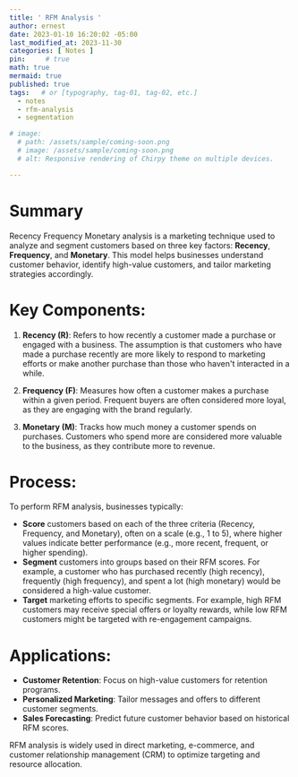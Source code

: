 ```yaml
---
title: ' RFM Analysis '
author: ernest
date: 2023-01-10 16:20:02 -05:00
last_modified_at: 2023-11-30
categories: [ Notes ]
pin:     # true
math: true
mermaid: true
published: true
tags:   # or [typography, tag-01, tag-02, etc.]
  - notes
  - rfm-analysis
  - segmentation

# image: 
  # path: /assets/sample/coming-soon.png
  # image: /assets/sample/coming-soon.png
  # alt: Responsive rendering of Chirpy theme on multiple devices.

---
```



<!-- 

> All content provided is for informational purposes only and shown case studies examples for open source data resources. The articles, notes and case study on this website are my own the way on seen opportunities and problem-solving but don’t necessarily represent the positions, strategies, or opinions of my past or current employer or its subsidiaries. I make no representations as to the accuracy or completeness of any information found here or by following any links. I will not be liable for any errors or omissions in this information nor for the availability of this information. I will not be liable for any losses, injuries, or damages from the display or use of this information.
{: .prompt-info }


-->


# Summary 

Recency Frequency Monetary analysis is a marketing technique used to analyze and segment customers based on three key factors: **Recency**, **Frequency**, and **Monetary**. This model helps businesses understand customer behavior, identify high-value customers, and tailor marketing strategies accordingly.

# Key Components:

1. **Recency (R)**: Refers to how recently a customer made a purchase or engaged with a business. The assumption is that customers who have made a purchase recently are more likely to respond to marketing efforts or make another purchase than those who haven't interacted in a while.

2. **Frequency (F)**: Measures how often a customer makes a purchase within a given period. Frequent buyers are often considered more loyal, as they are engaging with the brand regularly.

3. **Monetary (M)**: Tracks how much money a customer spends on purchases. Customers who spend more are considered more valuable to the business, as they contribute more to revenue.

# Process:

To perform RFM analysis, businesses typically:
- **Score** customers based on each of the three criteria (Recency, Frequency, and Monetary), often on a scale (e.g., 1 to 5), where higher values indicate better performance (e.g., more recent, frequent, or higher spending).
- **Segment** customers into groups based on their RFM scores. For example, a customer who has purchased recently (high recency), frequently (high frequency), and spent a lot (high monetary) would be considered a high-value customer.
- **Target** marketing efforts to specific segments. For example, high RFM customers may receive special offers or loyalty rewards, while low RFM customers might be targeted with re-engagement campaigns.

# Applications:
- **Customer Retention**: Focus on high-value customers for retention programs.
- **Personalized Marketing**: Tailor messages and offers to different customer segments.
- **Sales Forecasting**: Predict future customer behavior based on historical RFM scores.

RFM analysis is widely used in direct marketing, e-commerce, and customer relationship management (CRM) to optimize targeting and resource allocation.









